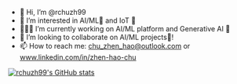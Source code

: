 - 👋 Hi, I’m @rchuzh99
- 👀 I’m interested in AI/ML🧠 and IoT 🤖
- 👩🏻‍💻 I’m currently working on AI/ML platform and Generative AI 🎨
- 💞️ I’m looking to collaborate on AI/ML projects🧠!
- 📫 How to reach me: chu_zhen_hao@outlook.com or www.linkedin.com/in/zhen-hao-chu

[![rchuzh99's GitHub stats](https://github-readme-stats.vercel.app/api?username=rchuzh99&show=discussions_started,prs_merged&show_icons=true&theme=transparent)](https://github.com/anuraghazra/github-readme-stats)

<!---
rchuzh99/rchuzh99 is a ✨ special ✨ repository because its `README.md` (this file) appears on your GitHub profile.
You can click the Preview link to take a look at your changes.
--->
